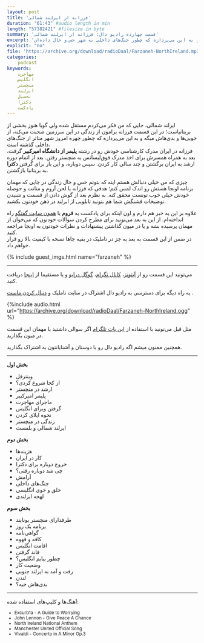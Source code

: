 ```yaml
---
layout: post
title: 'فرزانه از ایرلند شمالی'
duration: "61:43" #audio length in min
length: "57382421" #filesize in byte
summary: 'قسمت چهارده رادیو دال: فرزانه از ایرلند شمالی'
excerpt: 'ایرلند شمالی جایی که من فکر می‌کردم مستقل شده ولی گویا هنوز بخشی از بریتانیاست؛ در این قسمت فرزانه برامون از زندگی در ایرلند شمالی صحبت می‌کنه، از خوبی‌ها و بدی‌هاش میگه و به این می‌پردازه که چطور جنگ‌های داخلی به شهر حس و حال داده‌ان.'
explicit: "no"
file: 'https://archive.org/download/radioDaal/Farzaneh-NorthIreland.mp3'
categories:
    podcast
keywords:
    مهاجرت
    انگلیس
    منچستر
    ایرلند
    تحصیل
    دکترا
    پادکست
---
```


ایرلند شمالی، جایی که من فکر می‌کردم مستقل شده ولی گویا هنوز بخشی از بریتانیاست؛ در این قسمت فرزانه برامون از زندگی در این سرزمین صحبت می‌کنه، از خوبی‌ها و بدی‌هاش میگه و به این می‌پردازه که چطور چهره امروز شهر متاثر از جنگ‌های داخلی گذشته است.  
فرزانه در ایران مدرک کارشناسی خودش رو در رشته **پلیمر از دانشگاه امیرکبیر** گرفت، بعد به همراه همسرش برای اخذ مدرک فوق‌لیسانس به منچستر رفتن. بعد از اتمام دوره ارشد به ایران برگشتن و چند سالی کار کردن. سپس دوباره، و این بار برای گرفتن **دکترا** به بریتانیا بازگشتن.

چیزی که من خیلی دنبالش هستم اینه که بتونم حس و حال زندگی در جایی که مهمان برنامه اونجا هستش رو اندک لمس کنم؛ هدفی که فرزانه با لحن آروم و متانت و حوصله خودش خیلی خوب تونست محقق کنه. به نظرم بعد از گوش دادن از قسمت و شنیدن توضیحات قشنگش شما هم بتونید تابلویی از ایرلند در ذهن خودتون بکشید.

علاوه بر این یه خبر هم دارم و اون اینکه برای پادکست یه **فروم** یا [همون سایت گفتگو](http://forum.radiodaal.ir) راه انداخته‌ام. از این به بعد می‌تونید برای مطرح کردن سوالات خودتون که می‌خوان از مهمان پرسیده بشه و یا در میون گذاشتن پیشنهادات و نظرات خودتون به اونجا مراجعه کنید.  
در ضمن از این قسمت به بعد به جز در ناملیک در بقیه جاها نسخه با کیفیت بالا رو قرار خواهم داد.

{% include guest_imgs.html name="farzaneh" %}

<hr>

می‌تونید این قسمت رو از [آیتونز](http://apple.co/2go4xdT)، [کانال تگرام](https://t.me/radioDaal)، [گوگل درایو](http://bit.ly/daal-14) و یا مستقیما از [اینجا](https://archive.org/download/radioDaal/Farzaneh-NorthIreland.mp3) دریافت کنید.  

یه راه دیگه برای دسترسی به رادیو دال اشتراک در سایت ناملیک و [دنبال کردن ماست](http://namlik.me/channel/%D8%B1%D8%A7%D8%AF%DB%8C%D9%88%20%D8%AF%D8%A7%D9%84)
.  

{%include audio.html url="https://archive.org/download/radioDaal/Farzaneh-NorthIreland.ogg" %}

مثل قبل می‌تونید با استفاده از [این بات تلگرام](https://t.me/RadioDaalGuestBot) اگر سوالی داشتید با مهمان این قسمت در میون بگذارید.

همچنین ممنون میشم اگه رادیو دال رو با دوستان و آشنایانتون به اشتراک بگذارید.


<hr>

**بخش اول**

- وینترفل
- از کجا شروع کردی؟
- ارشد در منچستر
- پلیمر امیرکبیر
- ماجرای مهاجرت
- گرفتن ویزای انگلیس
- نحوه اپلای کردن
- زندگی در منچستر
- ایرلند شمالی و بلفست

**بخش دوم**

- هزینه‌ها
- کار در ایران
- خروج دوباره برای دکترا
- چی شد دوباره رفتی؟
- آرامش
- جنگ‌های داخلی
- خلق و خوی انگلیسی
- لهجه ایرلندی

**بخش سوم**

- طرفدارای منچستر یونایتد
- برنامه یک روز
- گواهی‌نامه
- کافه و قهوه
- اقامت انگلیس
- فاند گرفتن
- چطور بیایم انگلیس؟
- وضعیت کار
- رفت و آمد به ایرلند جنوبی
- لندن
- بدی‌هاش جیه؟

<hr>

آهنگ‌ها و کلیپ‌های استفاده شده:
<div dir="ltr" style="font-size: smaller;">
<ul>
<li>Excurb1a - A Guide to Worrying</li>
<li>John Lennon - Give Peace A Chance</li>
<li>North Ireland National Anthem</li>
<li>Manchester United Official Song</li>
<li>Vivaldi - Concerto in A Minor Op.3</li>
</ul>
</div>